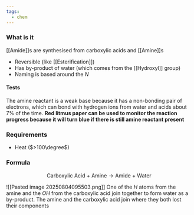 ```yaml
---
tags:
  - chem
---
```

### What is it
[[Amide]]s are synthesised from carboxylic acids and [[Amine]]s
- Reversible (like [[Esterification]])
- Has by-product of water (which comes from the [[Hydroxyl]] group)
- Naming is based around the $N$



#### Tests
The amine reactant is a weak base because it has a non-bonding pair of electrons, which can bond with hydrogen ions from water and acids about 7% of the time. **Red litmus paper can be used to monitor the reaction progress because it will turn blue if there is still amine reactant present**
### Requirements
- Heat ($>100\degree$)
### Formula
$$ \textrm{Carboxylic Acid + Amine} \rightarrow \textrm{Amide + Water}$$


![[Pasted image 20250804095503.png]]
One of the $H$ atoms from the amine and the $OH$ from the carboxylic acid join together to form water as a by-product. The amine and the carboxylic acid join where they both lost their components
